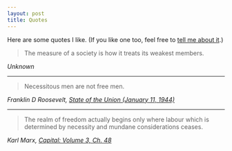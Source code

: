 ```yaml
---
layout: post
title: Quotes
---
```


Here are some quotes I like. (If you like one too, feel free to [tell me about it](/contact).)

> The measure of a society is how it treats its weakest members.

_Unknown_

---

> Necessitous men are not free men.

_Franklin D Roosevelt, [State of the Union (January 11, 1944)](https://web.archive.org/web/20160114073828/http://millercenter.org/president/fdroosevelt/speeches/speech-3955)_

---

> The realm of freedom actually begins only where labour which is determined by necessity and mundane considerations ceases.

_Karl Marx, [Capital: Volume 3, Ch. 48](https://www.marxists.org/archive/marx/works/subject/hist-mat/capital/vol3-ch48.htm)_
